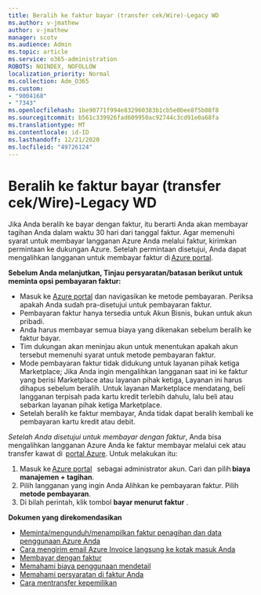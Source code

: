 ```yaml
---
title: Beralih ke faktur bayar (transfer cek/Wire)-Legacy WD
ms.author: v-jmathew
author: v-jmathew
manager: scotv
ms.audience: Admin
ms.topic: article
ms.service: o365-administration
ROBOTS: NOINDEX, NOFOLLOW
localization_priority: Normal
ms.collection: Adm_O365
ms.custom:
- "9004168"
- "7343"
ms.openlocfilehash: 1be90771f994e832960383b1cb5e0bee8f5b08f8
ms.sourcegitcommit: b561c339926fad609950ac92744c3cd91e0a68fa
ms.translationtype: MT
ms.contentlocale: id-ID
ms.lasthandoff: 12/21/2020
ms.locfileid: "49726124"
---
```

# <a name="switch-to-invoice-pay-chequewire-transfer---legacy-wd"></a>Beralih ke faktur bayar (transfer cek/Wire)-Legacy WD

Jika Anda beralih ke bayar dengan faktur, itu berarti Anda akan membayar tagihan Anda dalam waktu 30 hari dari tanggal faktur. Agar memenuhi syarat untuk membayar langganan Azure Anda melalui faktur, kirimkan permintaan ke dukungan Azure. Setelah permintaan disetujui, Anda dapat mengalihkan langganan untuk membayar faktur di [Azure portal](https://portal.azure.com/).

**Sebelum Anda melanjutkan, Tinjau persyaratan/batasan berikut untuk meminta opsi pembayaran faktur:**

- Masuk ke [Azure portal](https://portal.azure.com/) dan navigasikan ke metode pembayaran. Periksa apakah Anda sudah pra-disetujui untuk pembayaran faktur.
- Pembayaran faktur hanya tersedia untuk Akun Bisnis, bukan untuk akun pribadi.
- Anda harus membayar semua biaya yang dikenakan sebelum beralih ke faktur bayar.
- Tim dukungan akan meninjau akun untuk menentukan apakah akun tersebut memenuhi syarat untuk metode pembayaran faktur.
- Mode pembayaran faktur tidak didukung untuk layanan pihak ketiga Marketplace; Jika Anda ingin mengalihkan langganan saat ini ke faktur yang berisi Marketplace atau layanan pihak ketiga, Layanan ini harus dihapus sebelum beralih. Untuk layanan Marketplace mendatang, beli langganan terpisah pada kartu kredit terlebih dahulu, lalu beli atau sebarkan layanan pihak ketiga Marketplace.
- Setelah beralih ke faktur membayar, Anda tidak dapat beralih kembali ke pembayaran kartu kredit atau debit.

*Setelah Anda disetujui untuk membayar dengan faktur*, Anda bisa mengalihkan langganan Azure Anda ke faktur membayar melalui cek atau transfer kawat di  [portal Azure](https://portal.azure.com/).
Untuk melakukan itu:

1. Masuk ke [Azure portal](https://portal.azure.com/)   sebagai administrator akun. Cari dan pilih **biaya manajemen + tagihan**.
2. Pilih langganan yang ingin Anda Alihkan ke pembayaran faktur. Pilih **metode pembayaran**.
3. Di bilah perintah, klik tombol **bayar menurut faktur** .

**Dokumen yang direkomendasikan**

- [Meminta/mengunduh/menampilkan faktur penagihan dan data penggunaan Azure Anda](https://docs.microsoft.com/azure/billing/billing-download-azure-invoice-daily-usage-date)
- [Cara mengirim email Azure Invoice langsung ke kotak masuk Anda](https://docs.microsoft.com/azure/billing/billing-download-azure-invoice-daily-usage-date)
- [Membayar dengan faktur](https://docs.microsoft.com/azure/billing/billing-how-to-pay-by-invoice)
- [Memahami biaya penggunaan mendetail](https://docs.microsoft.com/azure/billing/billing-understand-your-bill)
- [Memahami persyaratan di faktur Anda](https://docs.microsoft.com/azure/billing/billing-understand-your-invoice)
- [Cara mentransfer kepemilikan](https://docs.microsoft.com/azure/billing/billing-subscription-transfer)

